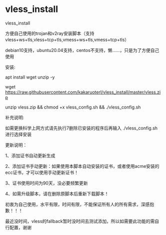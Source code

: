 # vless_install
vless_install

方便自己使用的trojan和v2ray安装脚本（支持vless+ws+tls,vless+tcp+tls,vmess+ws+tls,vmess+tcp+tls）

debian10支持，ubuntu20.04支持，centos不支持，懒……，只是为了方便自己使用

安装:

apt install wget unzip -y

wget https://raw.githubusercontent.com/kakaruoterl/vless_install/master/vless.zip

unzip vless.zip && chmod +x vless_config.sh && ./vless_config.sh


补充说明:

如需更换科学上网方式请先执行7删除已安装的程序后再输入 ./vless_config.sh 进行选择安装

更新说明：

1、添加证书自动更新生成

2、添加证书手动更新：如果使用本脚本自动安装的证书，或者使用acme安装的ecc证书，才可以使用手动更新证书！

3、证书使用时间为90天，没必要频繁更新

4、如需升级脚本，请在删除原脚本后重新下载脚本！

初衷为自己使用，水平有限，时间有限，不能保证所有人的所有需求，深感抱歉！！！

最近没时间，vless的fallback暂时没时间去测试添加，所以如需要此功能的需自行配置，谢谢
